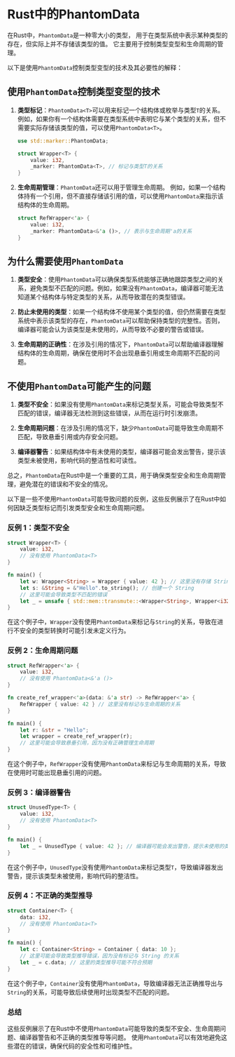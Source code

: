 # Rust中的PhantomData

在Rust中，`PhantomData`是一种零大小的类型，
用于在类型系统中表示某种类型的存在，但实际上并不存储该类型的值。
它主要用于控制类型变型和生命周期的管理。

以下是使用`PhantomData`控制类型变型的技术及其必要性的解释：

## 使用`PhantomData`控制类型变型的技术

1. **类型标记**：`PhantomData<T>`可以用来标记一个结构体或枚举与类型`T`的关系。
   例如，如果你有一个结构体需要在类型系统中表明它与某个类型的关系，但不需要实际存储该类型的值，可以使用`PhantomData<T>`。

   ```rust
   use std::marker::PhantomData;

   struct Wrapper<T> {
       value: i32,
       _marker: PhantomData<T>, // 标记与类型T的关系
   }
   ```

2. **生命周期管理**：`PhantomData`还可以用于管理生命周期。
   例如，如果一个结构体持有一个引用，但不直接存储该引用的值，可以使用`PhantomData`来指示该结构体的生命周期。

   ```rust
   struct RefWrapper<'a> {
       value: i32,
       _marker: PhantomData<&'a ()>, // 表示与生命周期'a的关系
   }
   ```

## 为什么需要使用`PhantomData`

1. **类型安全**：使用`PhantomData`可以确保类型系统能够正确地跟踪类型之间的关系，避免类型不匹配的问题。例如，如果没有`PhantomData`，编译器可能无法知道某个结构体与特定类型的关系，从而导致潜在的类型错误。

2. **防止未使用的类型**：如果一个结构体不使用某个类型的值，但仍然需要在类型系统中表示该类型的存在，`PhantomData`可以帮助保持类型的完整性。否则，编译器可能会认为该类型是未使用的，从而导致不必要的警告或错误。

3. **生命周期的正确性**：在涉及引用的情况下，`PhantomData`可以帮助编译器理解结构体的生命周期，确保在使用时不会出现悬垂引用或生命周期不匹配的问题。

## 不使用`PhantomData`可能产生的问题

1. **类型不安全**：如果没有使用`PhantomData`来标记类型关系，可能会导致类型不匹配的错误，编译器无法检测到这些错误，从而在运行时引发崩溃。

2. **生命周期问题**：在涉及引用的情况下，缺少`PhantomData`可能导致生命周期不匹配，导致悬垂引用或内存安全问题。

3. **编译器警告**：如果结构体中有未使用的类型，编译器可能会发出警告，提示该类型未被使用，影响代码的整洁性和可读性。

总之，`PhantomData`在Rust中是一个重要的工具，用于确保类型安全和生命周期管理，避免潜在的错误和不安全的情况。

以下是一些不使用`PhantomData`可能导致问题的反例，这些反例展示了在Rust中如何因缺乏类型标记而引发类型安全和生命周期问题。

### 反例 1：类型不安全

```rust
struct Wrapper<T> {
    value: i32,
    // 没有使用 PhantomData<T>
}

fn main() {
    let w: Wrapper<String> = Wrapper { value: 42 }; // 这里没有存储 String 类型
    let s: &String = &"Hello".to_string(); // 创建一个 String
    // 这里可能会导致类型不匹配的错误
    let _ = unsafe { std::mem::transmute::<Wrapper<String>, Wrapper<i32>>(w) }; // 不安全的类型转换
}
```

在这个例子中，`Wrapper`没有使用`PhantomData`来标记与`String`的关系，导致在进行不安全的类型转换时可能引发未定义行为。

### 反例 2：生命周期问题

```rust
struct RefWrapper<'a> {
    value: i32,
    // 没有使用 PhantomData<&'a ()>
}

fn create_ref_wrapper<'a>(data: &'a str) -> RefWrapper<'a> {
    RefWrapper { value: 42 } // 这里没有标记与生命周期的关系
}

fn main() {
    let r: &str = "Hello";
    let wrapper = create_ref_wrapper(r);
    // 这里可能会导致悬垂引用，因为没有正确管理生命周期
}
```

在这个例子中，`RefWrapper`没有使用`PhantomData`来标记与生命周期的关系，导致在使用时可能出现悬垂引用的问题。

### 反例 3：编译器警告

```rust
struct UnusedType<T> {
    value: i32,
    // 没有使用 PhantomData<T>
}

fn main() {
    let _ = UnusedType { value: 42 }; // 编译器可能会发出警告，提示未使用的类型
}
```

在这个例子中，`UnusedType`没有使用`PhantomData`来标记类型`T`，导致编译器发出警告，提示该类型未被使用，影响代码的整洁性。

### 反例 4：不正确的类型推导

```rust
struct Container<T> {
    data: i32,
    // 没有使用 PhantomData<T>
}

fn main() {
    let c: Container<String> = Container { data: 10 };
    // 这里可能会导致类型推导错误，因为没有标记与 String 的关系
    let _ = c.data; // 这里的类型推导可能不符合预期
}
```

在这个例子中，`Container`没有使用`PhantomData`，导致编译器无法正确推导出与`String`的关系，可能导致后续使用时出现类型不匹配的问题。

### 总结

这些反例展示了在Rust中不使用`PhantomData`可能导致的类型不安全、生命周期问题、编译器警告和不正确的类型推导等问题。
使用`PhantomData`可以有效地避免这些潜在的错误，确保代码的安全性和可维护性。
